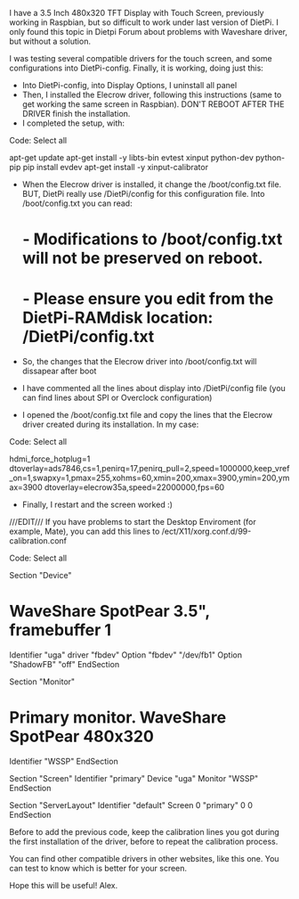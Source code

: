 I have a 3.5 Inch 480x320 TFT Display with Touch Screen, previously working in Raspbian, but so difficult to work under last version of DietPi. I only found this topic in Dietpi Forum about problems with Waveshare driver, but without a solution.

I was testing several compatible drivers for the touch screen, and some configurations into DietPi-config. Finally, it is working, doing just this:
- Into DietPi-config, into Display Options, I uninstall all panel
- Then, I installed the Elecrow driver, following this instructions (same to get working the same screen in Raspbian). DON'T REBOOT AFTER THE DRIVER finish the installation.
- I completed the setup, with:

Code: Select all

apt-get update
apt-get install -y libts-bin evtest xinput python-dev python-pip
pip install evdev
apt-get install -y xinput-calibrator

- When the Elecrow driver is installed, it change the /boot/config.txt file. BUT, DietPi really use /DietPi/config for this configuration file. Into /boot/config.txt you can read:

    # - Modifications to /boot/config.txt will not be preserved on reboot.
    # - Please ensure you edit from the DietPi-RAMdisk location: /DietPi/config.txt 

- So, the changes that the Elecrow driver into /boot/config.txt will dissapear after boot
- I have commented all the lines about display into /DietPi/config file (you can find lines about SPI or Overclock configuration)
- I opened the /boot/config.txt file and copy the lines that the Elecrow driver created during its installation. In my case:

Code: Select all

hdmi_force_hotplug=1
dtoverlay=ads7846,cs=1,penirq=17,penirq_pull=2,speed=1000000,keep_vref_on=1,swapxy=1,pmax=255,xohms=60,xmin=200,xmax=3900,ymin=200,ymax=3900
dtoverlay=elecrow35a,speed=22000000,fps=60

- Finally, I restart and the screen worked :)

///EDIT///
If you have problems to start the Desktop Enviroment (for example, Mate), you can add this lines to /ect/X11/xorg.conf.d/99-calibration.conf

Code: Select all

Section "Device"
# WaveShare SpotPear 3.5", framebuffer 1
Identifier "uga"
driver "fbdev"
Option "fbdev" "/dev/fb1"
Option "ShadowFB" "off"
EndSection

Section "Monitor"
# Primary monitor. WaveShare SpotPear 480x320
Identifier "WSSP"
EndSection

Section "Screen"
Identifier "primary"
Device "uga"
Monitor "WSSP"
EndSection

Section "ServerLayout"
Identifier "default"
Screen 0 "primary" 0 0
EndSection

Before to add the previous code, keep the calibration lines you got during the first installation of the driver, before to repeat the calibration process.

You can find other compatible drivers in other websites, like this one. You can test to know which is better for your screen.

Hope this will be useful!
Alex.
